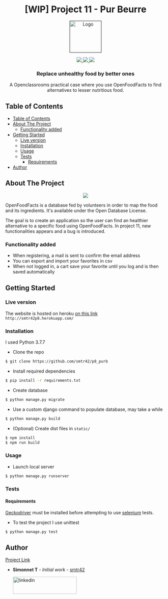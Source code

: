<h1 align="center">
  [WIP] Project 11 - Pur Beurre
</h1>

<p align="center">
  <a href="">
    <img src="https://upload.wikimedia.org/wikipedia/fr/0/0d/Logo_OpenClassrooms.png" alt="Logo" width="100" height="100">
  </a>
</p>

<p align="center">
  <a href="https://www.python.org/">
    <img src="https://img.shields.io/badge/Python-3.7-green.svg">
  </a>
  <a href="https://opensource.org/licenses/MIT">
    <img src="https://img.shields.io/badge/license-MIT-blue.svg">
  </a>
  <a href="https://www.linkedin.com/in/teiva-s/">
    <img src="https://img.shields.io/badge/linkedin-Simonnet-blue.svg">
  </a>
</p>



  <h3 align="center">Replace unhealthy food by better ones</h3>

 <p align="center">
    A Openclassrooms practical case where you use OpenFoodFacts to find alternatives to lesser nutritious food.
    <br />
  </p>

<!-- TABLE OF CONTENTS -->
## Table of Contents

- [Table of Contents](#table-of-contents)
- [About The Project](#about-the-project)
  - [Functionality added](#functionality-added)
- [Getting Started](#getting-started)
  - [Live version](#live-version)
  - [Installation](#installation)
  - [Usage](#usage)
  - [Tests](#tests)
    - [Requirements](#requirements)
- [Author](#author)

<!-- ABOUT THE PROJECT -->
## About The Project

<p align="center">
  <a href="https://fr.openfoodfacts.org/">
    <img src="https://static.openfoodfacts.org/images/misc/openfoodfacts-logo-fr-178x150.png">
  </a>
</p>

OpenFoodFacts is a database fed by volunteers in order to map the food and its ingredients. It's available under the Open Database License.

The goal is to create an application so the user can find an healthier alternative to a specific food using OpenFoodFacts. In project 11, new functionalities appears and a bug is introduced.


### Functionality added

* When registering, a mail is sent to confirm the email address
* You can export and import your favorites in csv
* When not logged in, a cart save your favorite until you log and is then saved automatically
 
<!-- GETTING STARTED -->
## Getting Started

### Live version
The website is hosted on heroku  [on this link](http://smtr42p8.herokuapp.com/) `http://smtr42p8.herokuapp.com/`

### Installation
I used Python 3.7.7

*  Clone the repo
```bash
$ git clone https://github.com/smtr42/p8_purb
```
*  Install required dependencies
```bash
$ pip install -r requirements.txt
```
*  Create database
```bash
$ python manage.py migrate
```
*  Use a custom django command to populate database, may take a while
```bash
$ python manage.py build
```
*  (Optional) Create dist files in `static/`
```bash
$ npm install
$ npm run build
```


<!-- USAGE EXAMPLES -->
### Usage
*  Launch local server
```bash
$ python manage.py runserver
```
### Tests
#### Requirements
 [Geckodriver](https://github.com/mozilla/geckodriver/releases/) must be installed before attempting to use [selenium](https://www.selenium.dev/) tests.

* To test the project I use unittest 
```bash
$ python manage.py test
```

## Author
[Project Link](https://github.com/smtr42/P5_openfoodfact)

* **Simonnet T** - *Initial work* - [smtr42](https://github.com/smtr42)
   
  <a href="https://www.linkedin.com/in/teiva-s/">
   <img src="https://content.linkedin.com/content/dam/me/business/en-us/amp/brand-site/v2/bg/LI-Logo.svg.original.svg" alt="linkedin" width="200" height="54">
 </a>
<br>